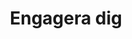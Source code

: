 ---
title: Engagera dig
linkTitle: Om JobTech Development
weight: 20
menu:
  main:
    weight: 10
---
